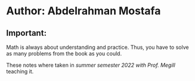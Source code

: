# Author: Abdelrahman Mostafa

## Important: 
Math is always about understanding and practice. Thus, you have to solve as many problems from the book as you could.

These notes where taken in *summer semester 2022 with Prof. Megill* teaching it.